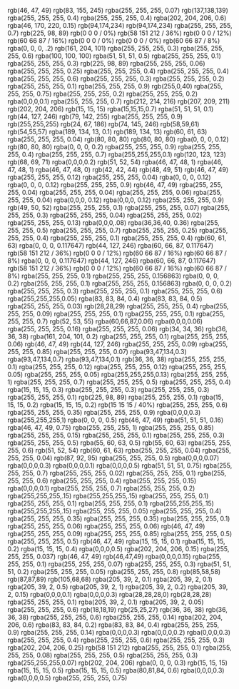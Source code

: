 rgb(46, 47, 49)
rgb(83, 155, 245)
rgba(255, 255, 255, 0.07)
rgb(137,138,139)
rgba(255, 255, 255, 0.4)
rgba(255, 255, 255, 0.4)
rgba(202, 204, 206, 0.6)
rgba(46, 170, 220, 0.15)
rgb(94,174,234)
rgb(94,174,234)
rgba(255, 255, 255, 0.7)
rgb(225, 98, 89)
rgb(0 0 0 / 0%)
rgb(58 151 212 / 36%)
rgb(0 0 0 / 12%)
rgb(60 66 87 / 16%)
rgb(0 0 0 / 0%)
rgb(0 0 0 / 0%)
rgb(60 66 87 / 8%)
rgba(0, 0, 0, .2)
rgb(161, 204, 101)
rgba(255, 255, 255, 0.3)
rgba(255, 255, 255, 0.6)
rgba(100, 100, 100)
rgba(51, 51, 51, 0.5)
rgba(255, 255, 255, 0.1)
rgba(255, 255, 255, 0.3)
rgb(225, 98, 89)
rgba(255, 255, 255, 0.06)
rgba(255, 255, 255, 0.25)
rgba(255, 255, 255, 0.4)
rgba(255, 255, 255, 0.4)
rgba(255, 255, 255, 0.6)
rgba(255, 255, 255, 0.3)
rgba(255, 255, 255, 0.2)
rgba(255, 255, 255, 0.1)
rgba(255, 255, 255, 0.9)
rgb(255,0,40)
rgba(255, 255, 255, 0.75)
rgba(255, 255, 255, 0.2)
rgba(255, 255, 255, 0.2)
rgba(0,0,0,0.1)
rgba(255, 255, 255, 0.7)
rgb(212, 214, 216)
rgb(207, 209, 211)
rgb(202, 204, 206)
rgb(15, 15, 15)
rgba(15,15,15,0.7)
rgba(51, 51, 51, 0.1)
rgb(44, 127, 246)
rgb(79, 142, 255)
rgba(255, 255, 255, 0.9)
rgb(255,255,255)
rgb(24, 67, 186)
rgb(74, 145, 246)
rgb(58,59,61)
rgb(54,55,57)
rgba(189, 134, 13, 0.1)
rgb(189, 134, 13)
rgb(60, 61, 63)
rgba(255, 255, 255, 0.04)
rgb(80, 80, 80)
rgb(80, 80, 80)
rgba(0, 0, 0, 0.12)
rgb(80, 80, 80)
rgba(0, 0, 0, 0.2)
rgba(255, 255, 255, 0.9)
rgba(255, 255, 255, 0.4)
rgba(255, 255, 255, 0.7)
rgba(255,255,255,0.1)
rgb(120, 123, 123)
rgb(68, 69, 71)
rgba(0,0,0,0.2)
rgb(51, 52, 54)
rgba(46, 47, 48, 1)
rgba(46, 47, 48, 1)
rgba(46, 47, 48, 0)
rgb(42, 42, 44)
rgb(48, 49, 51)
rgb(46, 47, 49)
rgba(255, 255, 255, 0.12)
rgba(255, 255, 255, 0.04)
rgba(0, 0, 0, 0.12)
rgba(0, 0, 0, 0.12)
rgba(255, 255, 255, 0.9)
rgb(46, 47, 49)
rgba(255, 255, 255, 0.04)
rgba(255, 255, 255, 0.04)
rgba(255, 255, 255, 0.06)
rgba(255, 255, 255, 0.04)
rgba(0,0,0, 0.12)
rgba(0,0,0, 0.12)
rgba(255, 255, 255, 0.9)
rgb(49, 50, 52)
rgba(255, 255, 255, 0.1)
rgba(255, 255, 255, 0.07)
rgba(255, 255, 255, 0.3)
rgba(255, 255, 255, 0.04)
rgba(255, 255, 255, 0.02)
rgba(255, 255, 255, 0.13)
rgba(0,0,0,.08)
rgba(36,36,40, 0.36)
rgba(255, 255, 255, 0.5)
rgba(255, 255, 255, 0.7)
rgba(255, 255, 255, 0.25)
rgba(255, 255, 255, 0.4)
rgba(255, 255, 255, 0.1)
rgba(255, 255, 255, 0.4)
rgb(60, 61, 63)
rgba(0, 0, 0, 0.117647)
rgb(44, 127, 246)
rgba(60, 66, 87, 0.117647)
rgb(58 151 212 / 36%)
rgb(0 0 0 / 12%)
rgb(60 66 87 / 16%)
rgb(60 66 87 / 8%)
rgba(0, 0, 0, 0.117647)
rgb(44, 127, 246)
rgba(60, 66, 87, 0.117647)
rgb(58 151 212 / 36%)
rgb(0 0 0 / 12%)
rgb(60 66 87 / 16%)
rgb(60 66 87 / 8%)
rgba(255, 255, 255, 0.1)
rgba(255, 255, 255, 0.156863)
rgba(0, 0, 0, 0.2)
rgba(255, 255, 255, 0.1)
rgba(255, 255, 255, 0.156863)
rgba(0, 0, 0, 0.2)
rgba(255, 255, 255, 0.3)
rgba(255, 255, 255, 0.1)
rgba(255, 255, 255, 0.6)
rgba(255,255,255,0.05)
rgba(83, 83, 84, 0.4)
rgba(83, 83, 84, 0.5)
rgba(255, 255, 255, 0.03)
rgb(28,28,29)
rgba(255, 255, 255, 0.4)
rgba(255, 255, 255, 0.09)
rgba(255, 255, 255, 0.1)
rgba(255, 255, 255, 0.1)
rgba(255, 255, 255, 0.7)
rgb(52, 53, 55)
rgba(60,66,87,0.06)
rgba(0,0,0,0.06)
rgba(255, 255, 255, 0.16)
rgba(255, 255, 255, 0.06)
rgb(34, 34, 36)
rgb(36, 36, 38)
rgba(161, 204, 101, 0.2)
rgba(255, 255, 255, 0.1)
rgba(255, 255, 255, 0.06)
rgb(46, 47, 49)
rgb(44, 127, 246)
rgba(255, 255, 255, 0.09)
rgba(255, 255, 255, 0.85)
rgba(255, 255, 255, 0.07)
rgba(93,47,134,0.3)
rgba(93,47,134,0.7)
rgba(93,47,134,0.1)
rgb(36, 36, 38)
rgba(255, 255, 255, 0.1)
rgba(255, 255, 255, 0.12)
rgba(255, 255, 255, 0.12)
rgba(255, 255, 255, 0.05)
rgba(255, 255, 255, 0.05)
rgba(255,255,255,0.13)
rgba(255, 255, 255, 1)
rgba(255, 255, 255, 0.7)
rgba(255, 255, 255, 0.5)
rgba(255, 255, 255, 0.4)
rgba(15, 15, 15, 0.3)
rgba(255, 255, 255, 0.3)
rgba(255, 255, 255, 0.3)
rgba(255, 255, 255, 0.1)
rgb(225, 98, 89)
rgba(255, 255, 255, 0.1)
rgba(15, 15, 15, 0.2)
rgba(15, 15, 15, 0.2)
rgb(15 15 15 / 40%)
rgba(255, 255, 255, 0.6)
rgba(255, 255, 255, 0.35)
rgba(255, 255, 255, 0.9)
rgba(0,0,0,0.3)
rgba(255,255,255,1)
rgba(0, 0, 0, 0.5)
rgb(46, 47, 49)
rgba(51, 51, 51, 0.16)
rgba(46, 47, 49, 0.75)
rgba(255, 255, 255, 1)
rgba(255, 255, 255, 0.85)
rgba(255, 255, 255, 0.15)
rgba(255, 255, 255, 0.1)
rgba(255, 255, 255, 0.3)
rgba(255, 255, 255, 0.5)
rgba(55, 60, 63, 0.5)
rgb(55, 60, 63)
rgba(255, 255, 255, 0.6)
rgb(51, 52, 54)
rgb(60, 61, 63)
rgba(255, 255, 255, 0.04)
rgba(255, 255, 255, 0.04)
rgb(87, 92, 95)
rgba(255, 255, 255, 0.5)
rgba(0,0,0,0.07)
rgba(0,0,0,0.3)
rgba(0,0,0,0.1)
rgba(0,0,0,0.5)
rgba(51, 51, 51, 0.75)
rgba(255, 255, 255, 0.7)
rgba(255, 255, 255, 0.02)
rgba(255, 255, 255, 0.1)
rgba(255, 255, 255, 0.6)
rgba(255, 255, 255, 0.4)
rgba(255, 255, 255, 0.15)
rgba(0,0,0,0.1)
rgba(255, 255, 255, 0.7)
rgba(255, 255, 255, 0.2)
rgba(255,255,255,.15)
rgba(255,255,255,.15)
rgba(255, 255, 255, 0.1)
rgba(255, 255, 255, 0.1)
rgba(255, 255, 255, 0.1)
rgba(255,255,255,.15)
rgba(255,255,255,.15)
rgba(255, 255, 255, 0.05)
rgba(255, 255, 255, 0.4)
rgba(255, 255, 255, 0.35)
rgba(255, 255, 255, 0.35)
rgba(255, 255, 255, 0.1)
rgba(255, 255, 255, 0.06)
rgba(255, 255, 255, 0.06)
rgb(46, 47, 49)
rgba(255, 255, 255, 0.09)
rgba(255, 255, 255, 0.85)
rgba(255, 255, 255, 0.5)
rgba(255, 255, 255, 0.5)
rgb(46, 47, 49)
rgba(15, 15, 15, 0.1)
rgba(15, 15, 15, 0.2)
rgba(15, 15, 15, 0.4)
rgba(0,0,0,0.5)
rgba(202, 204, 206, 0.15)
rgba(255, 255, 255, 0.037)
rgb(46, 47, 49)
rgb(46,47,49)
rgba(0,0,0,0.15)
rgba(255, 255, 255, 0.1)
rgba(255, 255, 255, 0.07)
rgba(255, 255, 255, 0.3)
rgba(51, 51, 51, 0.2)
rgba(255, 255, 255, 0.05)
rgba(255, 255, 255, 0.8)
rgb(85,58,58)
rgb(87,87,89)
rgb(105,68,68)
rgba(205, 39, 2, 0.1)
rgba(205, 39, 2, 0.1)
rgba(205, 39, 2, 0.5)
rgba(205, 39, 2, 1)
rgba(205, 39, 2, 0.2)
rgba(205, 39, 2, 0.15)
rgba(0,0,0,0.1)
rgba(0,0,0,0.3)
rgba(28,28,28,0)
rgb(28,28,28)
rgba(255, 255, 255, 0.1)
rgba(205, 39, 2, 0.1)
rgba(205, 39, 2, 0.05)
rgba(255, 255, 255, 0.6)
rgb(18,18,19)
rgb(25,25,27)
rgb(36, 36, 38)
rgb(36, 36, 38)
rgba(255, 255, 255, 0.6)
rgba(255, 255, 255, 0.14)
rgba(202, 204, 206, 0.6)
rgba(83, 83, 84, 0.2)
rgba(83, 83, 84, 0.4)
rgba(255, 255, 255, 0.9)
rgba(255, 255, 255, 0.14)
rgba(0,0,0,0.3)
rgba(0,0,0,0.2)
rgba(0,0,0,0.3)
rgba(255, 255, 255, 0.4)
rgba(255, 255, 255, 0.6)
rgba(255, 255, 255, 0.3)
rgba(202, 204, 206, 0.25)
rgb(58 151 212)
rgba(255, 255, 255, 0.1)
rgba(255, 255, 255, 0.08)
rgba(255, 255, 255, 0.5)
rgba(255, 255, 255, 0.3)
rgba(255,255,255,0.07)
rgb(202, 204, 206)
rgba(0, 0, 0, 0.3)
rgb(15, 15, 15)
rgba(15, 15, 15, 0.5)
rgba(15, 15, 15, 0.5)
rgba(80,81,84, 0.6)
rgba(0,0,0,0.3)
rgba(0,0,0,0.5)
rgba(255, 255, 255, 0.75)

